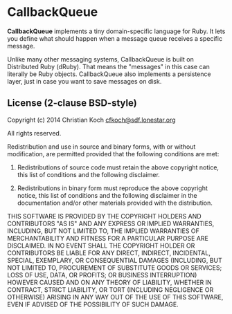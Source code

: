 # CallbackQueue

**CallbackQueue** implements a tiny domain-specific language for Ruby. It
lets you define what should happen when a message queue receives a specific
message.

Unlike many other messaging systems, CallbackQueue is built on Distributed
Ruby (dRuby). That means the "messages" in this case can literally be Ruby
objects.  CallbackQueue also implements a persistence layer, just in case
you want to save messages on disk.


## License (2-clause BSD-style)

Copyright (c) 2014 Christian Koch <cfkoch@sdf.lonestar.org>

All rights reserved.

Redistribution and use in source and binary forms, with or without
modification, are permitted provided that the following conditions are met:

  1. Redistributions of source code must retain the above copyright notice,
  this list of conditions and the following disclaimer.

  2. Redistributions in binary form must reproduce the above copyright
  notice, this list of conditions and the following disclaimer in the
  documentation and/or other materials provided with the distribution.

THIS SOFTWARE IS PROVIDED BY THE COPYRIGHT HOLDERS AND CONTRIBUTORS "AS IS"
AND ANY EXPRESS OR IMPLIED WARRANTIES, INCLUDING, BUT NOT LIMITED TO, THE
IMPLIED WARRANTIES OF MERCHANTABILITY AND FITNESS FOR A PARTICULAR PURPOSE
ARE DISCLAIMED. IN NO EVENT SHALL THE COPYRIGHT HOLDER OR CONTRIBUTORS BE
LIABLE FOR ANY DIRECT, INDIRECT, INCIDENTAL, SPECIAL, EXEMPLARY, OR
CONSEQUENTIAL DAMAGES (INCLUDING, BUT NOT LIMITED TO, PROCUREMENT OF
SUBSTITUTE GOODS OR SERVICES; LOSS OF USE, DATA, OR PROFITS; OR BUSINESS
INTERRUPTION) HOWEVER CAUSED AND ON ANY THEORY OF LIABILITY, WHETHER IN
CONTRACT, STRICT LIABILITY, OR TORT (INCLUDING NEGLIGENCE OR OTHERWISE)
ARISING IN ANY WAY OUT OF THE USE OF THIS SOFTWARE, EVEN IF ADVISED OF THE
POSSIBILITY OF SUCH DAMAGE.
